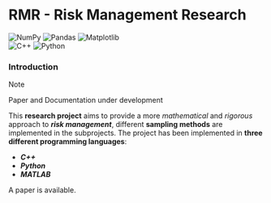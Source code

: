 # RMR - Risk Management Research

![NumPy](https://img.shields.io/badge/numpy-%23013243.svg?style=for-the-badge&logo=numpy&logoColor=white)
![Pandas](https://img.shields.io/badge/pandas-%23150458.svg?style=for-the-badge&logo=pandas&logoColor=white)
![Matplotlib](https://img.shields.io/badge/Matplotlib-%23ffffff.svg?style=for-the-badge&logo=Matplotlib&logoColor=black)
<br>
![C++](https://img.shields.io/badge/c++-%2300599C.svg?style=for-the-badge&logo=c%2B%2B&logoColor=white)
![Python](https://img.shields.io/badge/python-3670A0?style=for-the-badge&logo=python&logoColor=ffdd54)


### Introduction

> [!NOTE]
> Paper and Documentation under development

This __research project__ aims to provide a more _mathematical_ and _rigorous_ approach to ___risk management___, different __sampling methods__ are implemented in the subprojects.
The project has been implemented in __three different programming languages__:

- ___C++___
- ___Python___
- ___MATLAB___

A paper is available.